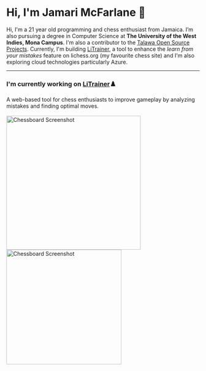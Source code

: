 
# Hi, I'm Jamari McFarlane 👋  

Hi, I'm a 21 year old programming and chess enthusiast from Jamaica. I’m also pursuing a degree in Computer Science at **The University of the West Indies, Mona Campus**. I'm also a contributor to the [Talawa Open Source Projects](https://github.com/PalisadoesFoundation). Currently, I'm building [LiTrainer](https://litrainer.vercel.app/), a tool to enhance the *learn from your mistakes* feature on lichess.org (my favourite chess site) and I'm also exploring cloud technologies particularly Azure.

---

### I'm currently working on [LiTrainer](https://litrainer.vercel.app/)♟️  
A web-based tool for chess enthusiasts to improve gameplay by analyzing mistakes and finding optimal moves.  
<br/>
<img src="https://github.com/user-attachments/assets/18351ae8-6675-47b9-8ffd-2d083903f8da" alt="Chessboard Screenshot" width="350" />
<img src="https://github.com/user-attachments/assets/98e52218-36f3-48e6-bdfa-393e0650acf8" alt="Chessboard Screenshot" width="300" />
